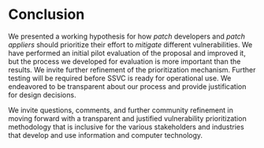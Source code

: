


# Conclusion

We presented a working hypothesis for how *_patch_* developers and *_patch appliers_* should prioritize their effort to *_mitigate_* different vulnerabilities. We have performed an initial pilot evaluation of the proposal and improved it, but the process we developed for evaluation is more important than the results. We invite further refinement of the prioritization mechanism. Further testing will be required before SSVC is ready for operational use. We endeavored to be transparent about our process and provide justification for design decisions.

We invite questions, comments, and further community refinement in moving forward with a transparent and justified vulnerability prioritization methodology that is inclusive for the various stakeholders and industries that develop and use information and computer technology.
